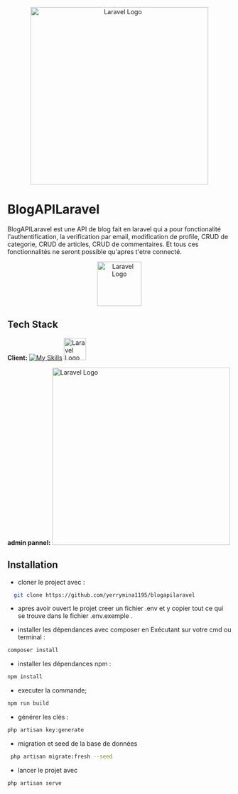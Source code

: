 <p align="center"><a href="https://laravel.com" target="_blank"><img src="https://raw.githubusercontent.com/laravel/art/master/logo-lockup/5%20SVG/2%20CMYK/1%20Full%20Color/laravel-logolockup-cmyk-red.svg" width="400" alt="Laravel Logo"></a></p>

# BlogAPILaravel

BlogAPILaravel est une API de blog fait en laravel qui a pour fonctionalité l'authentification, la verification par email, modification de profile, CRUD de categorie, CRUD de articles, CRUD de commentaires. Et tous ces fonctionnalités ne seront possible qu'apres t'etre connecté.



<p align="center"><a href="https://coaching.bakeli.tech" target="_blank"><img src="https://coaching.bakeli.tech/static/media/logo.2392cc7e.png" width="100" alt="Laravel Logo"/></a></p>



## Tech Stack

**Client:**  [![My Skills](https://skillicons.dev/icons?i=tailwind,alpinejs,laravel&&theme=light)](https://skillicons.dev)  <a href="https://livewire.laravel.com/" target="_blank"><img src="https://laravel-livewire.com/img/twitter.png" width="50" height="50" alt="Laravel Logo"/></a>

**admin pannel:**  <a href="https://laravel.com" target="_blank"><img src="https://laravel.sillo.org/wp-content/uploads/2021/03/Capture-35.png" width="400"  alt="Laravel Logo"/></a>



## Installation

- cloner le project avec :

```bash
  git clone https://github.com/yerrymina1195/blogapilaravel
```
- apres avoir ouvert le projet creer un fichier .env et y copier tout ce qui se trouve dans le fichier .env.exemple .

- installer les dépendances avec composer en Exécutant sur votre cmd ou terminal : 
```bash
composer install
```
- installer les dépendances npm :
```bash
npm install
```
- executer la commande;
```bash
npm run build
```
- générer les clés :
```bash
php artisan key:generate
```
- migration et seed de la base de données
```bash
 php artisan migrate:fresh --seed 
```
- lancer le projet avec
```bash
php artisan serve 
```





